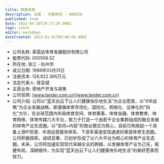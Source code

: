 ```yaml
---
title: 莱茵体育
description: 主板 - 文教休闲 - 000558
published: true
date: 2022-04-30T19:17:29.000Z
tags: stock
editor: markdown
dateCreated: 2022-01-01T00:00:00.000Z
---
```


- 公司名称: 莱茵达体育发展股份有限公司
- 股票代码: 000558.SZ
- 所在地: 浙江 - 杭州市
- 成立日期: 1988年03月31日
- 注册资本: 128,922.395万元
- 法定代表人: 胥亚斌
- 主营业务: 房地产开发与销售
- 公司官网: [www.lander.com.cn](www.lander.com.cn)
- 公司介绍: 公司以“蓝天白云下让人们健康快乐地生活”为企业愿景，以“416战略”为企业发展战略，即遵循体育市场化、国际化、网络化、证券化的“四化”方针，在全球范围内布局体育空间、体育赛事、体育金融、体育教育、体育网络、体育传媒六大平台，致力于打造一个由若干企业集群组成的融合发展的体育产业生态圈。以“空间+内容”的商业模式为核心，目前已构筑起一个具备上游IP资源、中游运营服务体系、下游多渠道变现通道的莱茵体育生态圈。公司积极探索，成绩显著，已初步形成了以六大平台为核心的体育产业生态圈。未来，公司将加速实现现代卓越企业的跨越，以发展体育产业为己任，稳健布局，深耕细作，为实现“蓝天白云下让人们健康快乐地生活”的美好愿景而努力。


